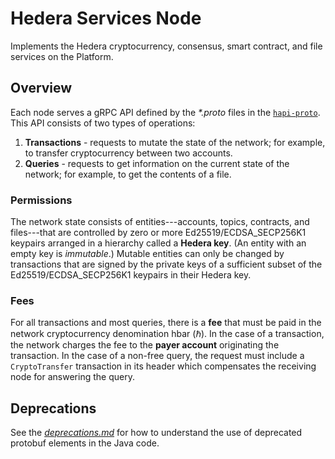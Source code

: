 # Hedera Services Node

Implements the Hedera cryptocurrency, consensus, smart contract, and file 
services on the Platform.

## Overview

Each node serves a gRPC API defined by the _*.proto_ files in the 
[`hapi-proto`](https://github.com/hashgraph/hedera-protobufs-java/tree/main/src/main/proto). This 
API consists of two types of operations:

1. **Transactions** - requests to mutate the state of the network; for example,
to transfer cryptocurrency between two accounts.
2. **Queries** - requests to get information on the current state of the network; for
example, to get the contents of a file.

### Permissions
The network state consists of entities---accounts, topics, contracts, and files---that
are controlled by zero or more Ed25519/ECDSA_SECP256K1 keypairs arranged in a hierarchy called
a **Hedera key**. (An entity with an empty key is _immutable_.) Mutable entities
can only be changed by transactions that are signed by the private keys of a
sufficient subset of the Ed25519/ECDSA_SECP256K1 keypairs in their Hedera key.

### Fees
For all transactions and most queries, there is a **fee** that 
must be paid in the network cryptocurrency denomination hbar (ℏ). In the 
case of a transaction, the network charges the fee to the **payer account** 
originating the transaction. In the case of a non-free query, the request 
must include a `CryptoTransfer` transaction in its header which 
compensates the receiving node for answering the query.

## Deprecations

See the [_deprecations.md_](deprecations.md) for how to understand the use of 
deprecated protobuf elements in the Java code.
